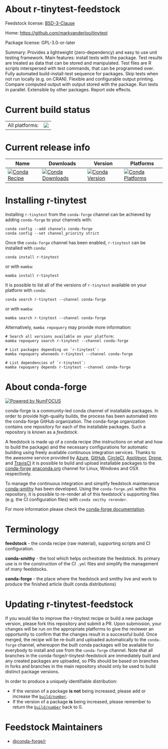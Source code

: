 About r-tinytest-feedstock
==========================

Feedstock license: [BSD-3-Clause](https://github.com/conda-forge/r-tinytest-feedstock/blob/main/LICENSE.txt)

Home: https://github.com/markvanderloo/tinytest

Package license: GPL-3.0-or-later

Summary: Provides a lightweight (zero-dependency) and easy to use unit testing framework. Main features: install tests with the package. Test results are treated as data that can be stored and manipulated. Test files are R scripts interspersed with test commands, that can be programmed over. Fully automated build-install-test sequence for packages. Skip tests when not run locally (e.g. on CRAN). Flexible and configurable output printing. Compare computed output with output stored with the package. Run tests in parallel. Extensible by other packages. Report side effects.

Current build status
====================


<table><tr><td>All platforms:</td>
    <td>
      <a href="https://dev.azure.com/conda-forge/feedstock-builds/_build/latest?definitionId=10941&branchName=main">
        <img src="https://dev.azure.com/conda-forge/feedstock-builds/_apis/build/status/r-tinytest-feedstock?branchName=main">
      </a>
    </td>
  </tr>
</table>

Current release info
====================

| Name | Downloads | Version | Platforms |
| --- | --- | --- | --- |
| [![Conda Recipe](https://img.shields.io/badge/recipe-r--tinytest-green.svg)](https://anaconda.org/conda-forge/r-tinytest) | [![Conda Downloads](https://img.shields.io/conda/dn/conda-forge/r-tinytest.svg)](https://anaconda.org/conda-forge/r-tinytest) | [![Conda Version](https://img.shields.io/conda/vn/conda-forge/r-tinytest.svg)](https://anaconda.org/conda-forge/r-tinytest) | [![Conda Platforms](https://img.shields.io/conda/pn/conda-forge/r-tinytest.svg)](https://anaconda.org/conda-forge/r-tinytest) |

Installing r-tinytest
=====================

Installing `r-tinytest` from the `conda-forge` channel can be achieved by adding `conda-forge` to your channels with:

```
conda config --add channels conda-forge
conda config --set channel_priority strict
```

Once the `conda-forge` channel has been enabled, `r-tinytest` can be installed with `conda`:

```
conda install r-tinytest
```

or with `mamba`:

```
mamba install r-tinytest
```

It is possible to list all of the versions of `r-tinytest` available on your platform with `conda`:

```
conda search r-tinytest --channel conda-forge
```

or with `mamba`:

```
mamba search r-tinytest --channel conda-forge
```

Alternatively, `mamba repoquery` may provide more information:

```
# Search all versions available on your platform:
mamba repoquery search r-tinytest --channel conda-forge

# List packages depending on `r-tinytest`:
mamba repoquery whoneeds r-tinytest --channel conda-forge

# List dependencies of `r-tinytest`:
mamba repoquery depends r-tinytest --channel conda-forge
```


About conda-forge
=================

[![Powered by
NumFOCUS](https://img.shields.io/badge/powered%20by-NumFOCUS-orange.svg?style=flat&colorA=E1523D&colorB=007D8A)](https://numfocus.org)

conda-forge is a community-led conda channel of installable packages.
In order to provide high-quality builds, the process has been automated into the
conda-forge GitHub organization. The conda-forge organization contains one repository
for each of the installable packages. Such a repository is known as a *feedstock*.

A feedstock is made up of a conda recipe (the instructions on what and how to build
the package) and the necessary configurations for automatic building using freely
available continuous integration services. Thanks to the awesome service provided by
[Azure](https://azure.microsoft.com/en-us/services/devops/), [GitHub](https://github.com/),
[CircleCI](https://circleci.com/), [AppVeyor](https://www.appveyor.com/),
[Drone](https://cloud.drone.io/welcome), and [TravisCI](https://travis-ci.com/)
it is possible to build and upload installable packages to the
[conda-forge](https://anaconda.org/conda-forge) [anaconda.org](https://anaconda.org/)
channel for Linux, Windows and OSX respectively.

To manage the continuous integration and simplify feedstock maintenance
[conda-smithy](https://github.com/conda-forge/conda-smithy) has been developed.
Using the ``conda-forge.yml`` within this repository, it is possible to re-render all of
this feedstock's supporting files (e.g. the CI configuration files) with ``conda smithy rerender``.

For more information please check the [conda-forge documentation](https://conda-forge.org/docs/).

Terminology
===========

**feedstock** - the conda recipe (raw material), supporting scripts and CI configuration.

**conda-smithy** - the tool which helps orchestrate the feedstock.
                   Its primary use is in the construction of the CI ``.yml`` files
                   and simplify the management of *many* feedstocks.

**conda-forge** - the place where the feedstock and smithy live and work to
                  produce the finished article (built conda distributions)


Updating r-tinytest-feedstock
=============================

If you would like to improve the r-tinytest recipe or build a new
package version, please fork this repository and submit a PR. Upon submission,
your changes will be run on the appropriate platforms to give the reviewer an
opportunity to confirm that the changes result in a successful build. Once
merged, the recipe will be re-built and uploaded automatically to the
`conda-forge` channel, whereupon the built conda packages will be available for
everybody to install and use from the `conda-forge` channel.
Note that all branches in the conda-forge/r-tinytest-feedstock are
immediately built and any created packages are uploaded, so PRs should be based
on branches in forks and branches in the main repository should only be used to
build distinct package versions.

In order to produce a uniquely identifiable distribution:
 * If the version of a package **is not** being increased, please add or increase
   the [``build/number``](https://docs.conda.io/projects/conda-build/en/latest/resources/define-metadata.html#build-number-and-string).
 * If the version of a package **is** being increased, please remember to return
   the [``build/number``](https://docs.conda.io/projects/conda-build/en/latest/resources/define-metadata.html#build-number-and-string)
   back to 0.

Feedstock Maintainers
=====================

* [@conda-forge/r](https://github.com/orgs/conda-forge/teams/r/)

